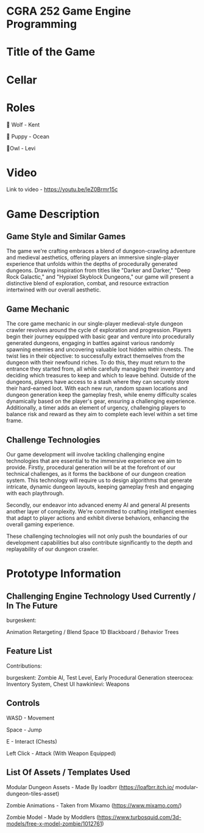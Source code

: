 # CGRA 252 Game Engine Programming

# Title of the Game

# Cellar

# Roles

🐺 Wolf - Kent

🐶 Puppy - Ocean

🦉Owl - Levi

# Video
Link to video - https://youtu.be/leZ0Brmr15c

# Game Description

## Game Style and Similar Games
The game we're crafting embraces a blend of dungeon-crawling adventure and medieval aesthetics, offering players an immersive single-player experience that unfolds within the depths of procedurally generated dungeons. Drawing inspiration from titles like "Darker and Darker," "Deep Rock Galactic," and "Hypixel Skyblock Dungeons," our game will present a distinctive blend of exploration, combat, and resource extraction intertwined with our overall aesthetic. 

## Game Mechanic
The core game mechanic in our single-player medieval-style dungeon crawler revolves around the cycle of exploration and progression. Players begin their journey equipped with basic gear and venture into procedurally generated dungeons, engaging in battles against various randomly spawning enemies and uncovering valuable loot hidden within chests. The twist lies in their objective: to successfully extract themselves from the dungeon with their newfound riches. To do this, they must return to the entrance they started from, all while carefully managing their inventory and deciding which treasures to keep and which to leave behind. Outside of the dungeons, players have access to a stash where they can securely store their hard-earned loot. With each new run, random spawn locations and dungeon generation keep the gameplay fresh, while enemy difficulty scales dynamically based on the player's gear, ensuring a challenging experience. Additionally, a timer adds an element of urgency, challenging players to balance risk and reward as they aim to complete each level within a set time frame.

## Challenge Technologies
Our game development will involve tackling challenging engine technologies that are essential to the immersive experience we aim to provide. Firstly, procedural generation will be at the forefront of our technical challenges, as it forms the backbone of our dungeon creation system. This technology will require us to design algorithms that generate intricate, dynamic dungeon layouts, keeping gameplay fresh and engaging with each playthrough. 

Secondly, our endeavor into advanced enemy AI and general AI presents another layer of complexity. We're committed to crafting intelligent enemies that adapt to player actions and exhibit diverse behaviors, enhancing the overall gaming experience. 

These challenging technologies will not only push the boundaries of our development capabilities but also contribute significantly to the depth and replayability of our dungeon crawler. 

# Prototype Information

## Challenging Engine Technology Used Currently / In The Future

burgeskent:

Animation Retargeting / Blend Space 1D
Blackboard / Behavior Trees

## Feature List

Contributions:

burgeskent: Zombie AI, Test Level, Early Procedural Generation
steerocea: Inventory System, Chest UI
hawkinlevi: Weapons

## Controls

WASD - Movement

Space - Jump

E - Interact (Chests)

Left Click - Attack (With Weapon Equipped)


## List Of Assets / Templates Used

Modular Dungeon Assets - Made By loadbrr (https://loafbrr.itch.io/
modular-dungeon-tiles-asset)

Zombie Animations - Taken from Mixamo (https://www.mixamo.com/)

Zombie Model - Made by Moddlers (https://www.turbosquid.com/3d-models/free-x-model-zombie/1012761)






